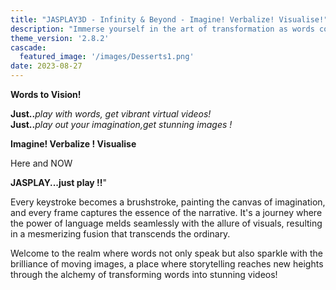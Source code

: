 ```yaml
---
title: "JASPLAY3D - Infinity & Beyond - Imagine! Verbalize! Visualise!"
description: "Immerse yourself in the art of transformation as words come to life, evolving from mere text into captivating visuals that tell compelling stories. With the magic touch of creativity and technology, the process unfolds like a symphony, where letters dance and sentences unfurl, gradually giving birth to stunning videos that enchant, educate, and entertain." 
theme_version: '2.8.2'
cascade:
  featured_image: '/images/Desserts1.png'
date: 2023-08-27
---
```

**Words to Vision!**

**Just..**_play with words, get vibrant virtual  videos!_                                    
**Just..**_play out your imagination,get stunning images !_                             

**Imagine! Verbalize ! Visualise**

Here and NOW

**JASPLAY...just play !!**"

Every keystroke becomes a brushstroke, painting the canvas of imagination, and every frame captures the essence of the narrative. It's a journey where the power of language melds seamlessly with the allure of visuals, resulting in a mesmerizing fusion that transcends the ordinary. 

Welcome to the realm where words not only speak but also sparkle with the brilliance of moving images, a place where storytelling reaches new heights through the alchemy of transforming words into stunning videos!
